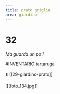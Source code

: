 ```yaml
---
title: prato griglia
area: giardino
---
```

# 32
_Ma guarda un po'!_

#INVENTARIO tartaruga

⬇️ [[29-giardino-prato]]

![[foto_134.jpg]]